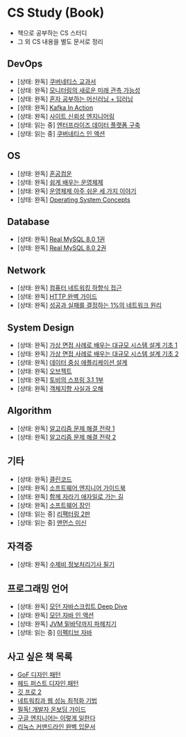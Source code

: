 # CS Study (Book)

- 책으로 공부하는 CS 스터디
- 그 외 CS 내용을 별도 문서로 정리

## DevOps

- [상태: 완독] [쿠버네티스 교과서](https://www.aladin.co.kr/shop/wproduct.aspx?ItemId=323404818)
- [상태: 완독] [모니터링의 새로운 미래 관측 가능성](https://www.aladin.co.kr/shop/wproduct.aspx?ISBN=9791192987576)
- [상태: 완독] [혼자 공부하는 머신러닝 + 딥러닝](https://www.aladin.co.kr/shop/wproduct.aspx?ItemId=257932080)
- [상태: 완독] [Kafka In Action](https://www.aladin.co.kr/shop/wproduct.aspx?ItemId=325372258)
- [상태: 완독] [사이트 신뢰성 엔지니어링](https://www.aladin.co.kr/shop/wproduct.aspx?ItemId=129407308)
- [상태: 읽는 중] [엔터프라이즈 데이터 플랫폼 구축](https://www.aladin.co.kr/shop/wproduct.aspx?ItemId=243220380)
- [상태: 읽는 중] [쿠버네티스 인 액션](https://www.aladin.co.kr/shop/wproduct.aspx?ItemId=235962702)

## OS

- [상태: 완독] [혼공컴운](https://www.aladin.co.kr/shop/wproduct.aspx?ItemId=299014282)
- [상태: 완독] [쉽게 배우는 운영체제](https://www.aladin.co.kr/shop/wproduct.aspx?ItemId=153419028)
- [상태: 완독] [운영체제 아주 쉬운 세 가지 이야기](https://www.aladin.co.kr/shop/wproduct.aspx?ItemId=253271218)
- [상태: 완독] [Operating System Concepts](https://www.aladin.co.kr/shop/wproduct.aspx?ItemId=235360651)

## Database

- [상태: 완독] [Real MySQL 8.0 1권](https://www.aladin.co.kr/shop/wproduct.aspx?ItemId=278488709)
- [상태: 완독] [Real MySQL 8.0 2권](https://www.aladin.co.kr/shop/wproduct.aspx?ItemId=278489401)

## Network

- [상태: 완독] [컴퓨터 네트워킹 하향식 접근](https://www.aladin.co.kr/shop/wproduct.aspx?ItemId=300406950)
- [상태: 완독] [HTTP 완벽 가이드](https://www.aladin.co.kr/shop/wproduct.aspx?ItemId=49731592)
- [상태: 완독] [성공과 실패를 결정하는 1%의 네트워크 원리](https://www.aladin.co.kr/shop/wproduct.aspx?ItemId=243233851)

## System Design

- [상태: 완독] [가상 면접 사례로 배우는 대규모 시스템 설계 기초 1](https://www.aladin.co.kr/shop/UsedShop/wuseditemall.aspx?ItemId=276041776)
- [상태: 완독] [가상 면접 사례로 배우는 대규모 시스템 설계 기초 2](https://www.aladin.co.kr/shop/UsedShop/wuseditemall.aspx?ItemId=330404121)
- [상태: 완독] [데이터 중심 애플리케이션 설계](https://www.aladin.co.kr/shop/UsedShop/wuseditemall.aspx?ItemId=140018308)
- [상태: 완독] [오브젝트](https://www.aladin.co.kr/shop/wproduct.aspx?ItemId=193681076)
- [상태: 완독] [토비의 스프링 3.1 1부](https://www.aladin.co.kr/shop/wproduct.aspx?ItemId=19505561)
- [상태: 완독] [객체지향 사실과 오해](https://www.aladin.co.kr/shop/wproduct.aspx?ItemId=60550259)

## Algorithm

- [상태: 완독] [알고리즘 문제 해결 전략 1](https://www.aladin.co.kr/shop/wproduct.aspx?ItemId=21089176)
- [상태: 완독] [알고리즘 문제 해결 전략 2](https://www.aladin.co.kr/shop/wproduct.aspx?ItemId=21089176)

## 기타

- [상태: 완독] [클린코드](https://www.aladin.co.kr/search/wsearchresult.aspx?SearchTarget=Book&SearchWord=%ED%81%B4%EB%A6%B0%EC%BD%94%EB%93%9C)
- [상태: 완독] [소프트웨어 엔지니어 가이드북](https://www.aladin.co.kr/shop/wproduct.aspx?ItemId=350106414)
- [상태: 완독] [함께 자라기 애자일로 가는 길](https://www.aladin.co.kr/shop/wproduct.aspx?ItemId=175977462)
- [상태: 완독] [소프트웨어 장인](https://www.aladin.co.kr/shop/wproduct.aspx?ItemId=66925855)
- [상태: 읽는 중] [리팩터링 2판](https://www.aladin.co.kr/shop/wproduct.aspx?ItemId=236186172)
- [상태: 읽는 중] [맨먼스 미신](https://www.aladin.co.kr/shop/wproduct.aspx?ItemId=54124435)

## 자격증

- [상태: 완독] [수제비 정보처리기사 필기](https://www.aladin.co.kr/shop/wproduct.aspx?ItemId=353258527)

## 프로그래밍 언어

- [상태: 완독] [모던 자바스크립트 Deep Dive](https://www.aladin.co.kr/shop/wproduct.aspx?ItemId=251552545)
- [상태: 완독] [모던 자바 인 액션](https://www.aladin.co.kr/shop/wproduct.aspx?ItemId=200069290)
- [상태: 완독] [JVM 밑바닥까지 파헤치기](https://www.aladin.co.kr/shop/wproduct.aspx?ItemId=338394581)
- [상태: 읽는 중] [이펙티브 자바](https://www.aladin.co.kr/shop/wproduct.aspx?ItemId=171196410)

## 사고 싶은 책 목록

- [GoF 디자인 패턴](https://www.aladin.co.kr/shop/wproduct.aspx?ItemId=56051596)
- [헤드 퍼스트 디자인 패턴](https://www.aladin.co.kr/shop/wproduct.aspx?ItemId=290892473)
- [깃 프로 2](https://www.aladin.co.kr/shop/wproduct.aspx?ItemId=79232604)
- [네트워킹과 웹 성능 최적화 기법](https://www.aladin.co.kr/shop/wproduct.aspx?ItemId=69380520)
- [필독! 개발자 온보딩 가이드](https://www.aladin.co.kr/shop/wproduct.aspx?ItemId=317252868)
- [구글 엔지니어는 이렇게 일한다](https://www.aladin.co.kr/shop/wproduct.aspx?ItemId=294146082)
- [리눅스 커맨드라인 완벽 입문서]()
